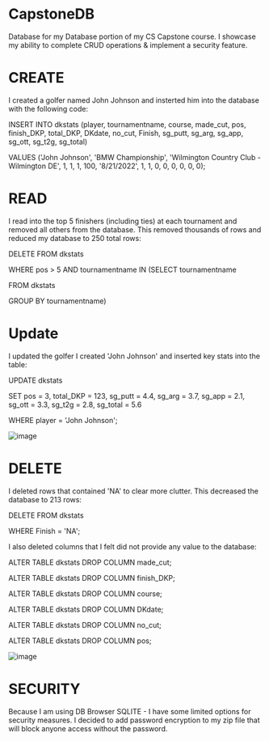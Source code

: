 # CapstoneDB
Database for my Database portion of my CS Capstone course. I showcase my ability to complete CRUD operations & implement a security feature.

# CREATE

I created a golfer named John Johnson and insterted him into the database with the following code:

INSERT INTO dkstats (player, tournamentname, course, made_cut, pos, finish_DKP, total_DKP, DKdate, no_cut, Finish, sg_putt, sg_arg, sg_app, sg_ott, sg_t2g, sg_total) 

VALUES ('John Johnson', 'BMW Championship', 'Wilmington Country Club - Wilmington DE', 1, 1, 1, 100, '8/21/2022', 1, 1, 0, 0, 0, 0, 0, 0);

# READ

I read into the top 5 finishers (including ties) at each tournament and removed all others from the database. This removed thousands of rows and reduced my database to 250 total rows:

DELETE FROM dkstats

WHERE pos > 5 AND tournamentname IN (SELECT tournamentname

FROM dkstats

GROUP BY tournamentname)

# Update

I updated the golfer I created 'John Johnson' and inserted key stats into the table:

UPDATE dkstats

SET pos = 3, total_DKP = 123, sg_putt = 4.4, sg_arg = 3.7, sg_app = 2.1, sg_ott = 3.3, sg_t2g = 2.8, sg_total = 5.6

WHERE player = 'John Johnson';

![image](https://user-images.githubusercontent.com/76411302/215842984-fd092e9d-559d-4164-aef0-1a3fcc924483.png)


# DELETE

I deleted rows that contained 'NA' to clear more clutter. This decreased the database to 213 rows:

DELETE FROM dkstats

WHERE Finish = 'NA';

I also deleted columns that I felt did not provide any value to the database:

ALTER TABLE dkstats DROP COLUMN made_cut;

ALTER TABLE dkstats DROP COLUMN finish_DKP;

ALTER TABLE dkstats DROP COLUMN course;

ALTER TABLE dkstats DROP COLUMN DKdate;

ALTER TABLE dkstats DROP COLUMN no_cut;

ALTER TABLE dkstats DROP COLUMN pos;

![image](https://user-images.githubusercontent.com/76411302/215843084-a19341fe-ae5d-4903-aace-9b0f76421809.png)


# SECURITY

Because I am using DB Browser SQLITE - I have some limited options for security measures. I decided to add password encryption to my zip file that will block anyone access without the password.
